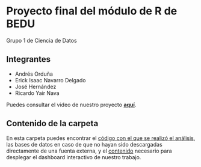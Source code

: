 # Proyecto final del módulo de R de BEDU
Grupo 1 de Ciencia de Datos

## Integrantes
- Andrés Orduña
- Erick Isaac Navarro Delgado
- José Hernández
- Ricardo Yair Nava

Puedes consultar el video de nuestro proyecto **[aquí](https://youtu.be/_4QJhb5geoY)**.

## Contenido de la carpeta
En esta carpeta puedes encontrar el [código con el que se realizó el análisis](https://github.com/ErickNavarroD/BEDU_DataScience/blob/main/R/Proyecto_final_R/analisis.R), las bases de datos en caso de que no hayan sido descargadas directamente de una fuenta externa, y el [contenido](https://github.com/ErickNavarroD/BEDU_DataScience/tree/main/R/Proyecto_final_R/app) necesario para desplegar el dashboard interactivo de nuestro trabajo.  


